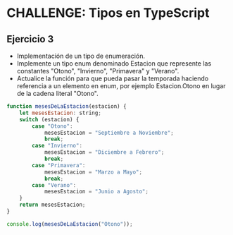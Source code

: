 # CHALLENGE: Tipos en TypeScript

## Ejercicio 3

- Implementación de un tipo de enumeración.
- Implemente un tipo enum denominado Estacion que represente las constantes "Otono", "Invierno", "Primavera" y "Verano".
- Actualice la función para que pueda pasar la temporada haciendo referencia a un elemento en enum, por ejemplo Estacion.Otono en lugar de la cadena literal "Otono".

```javascript
function mesesDeLaEstacion(estacion) {
    let mesesEstacion: string;
    switch (estacion) {
        case "Otono":
            mesesEstacion = "Septiembre a Noviembre";
            break;
        case "Invierno":
            mesesEstacion = "Diciembre a Febrero";
            break;
        case "Primavera":
            mesesEstacion = "Marzo a Mayo";
            break;
        case "Verano":
            mesesEstacion = "Junio a Agosto";
    }
    return mesesEstacion;
}

console.log(mesesDeLaEstacion("Otono"));
```

